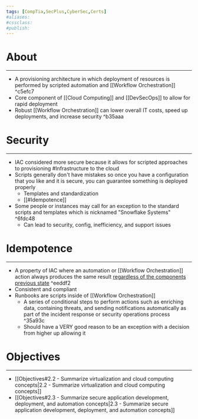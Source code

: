 ```yaml
---
tags: [CompTia,SecPlus,CyberSec,Certs]
#aliases:
#cssclass:
#publish:
---
```


# About
---
- A provisioning architecture in which deployment of resources is performed by scripted automation and [[Workflow Orchestration]] ^c5efc7
- Core component of [[Cloud Computing]] and [[DevSecOps]] to allow for rapid deployment
- Robust [[Workflow Orchestration]] can lower overall IT costs, speed up deployments, and increase security ^b35aaa

# Security
---
- IAC considered more secure because it allows for scripted approaches to provisioning #Infrastructure to the cloud
- Scripts generally don't have mistakes so once you have a configuration that you like and it is secure, you can guarantee something is deployed properly
	- Templates and standardization
	- [[#Idempotence]]
- Some people or instances may call for an exception to the standard scripts and templates which is nicknamed "Snowflake Systems" ^6fdc48
	- Can lead to security, config, inefficiency, and support issues

# Idempotence
---
- A property of IAC where an automation or [[Workflow Orchestration]] action always produces the same result <u>regardless of the components previous state</u> ^eeddf2
- Consistent and compliant
- Runbooks are scripts inside of [[Workflow Orchestration]]
	- A series of conditional steps to perform actions such as enriching data, containing threats, and sending notifications automatically as part of the incident response or security operations process ^35a93c
	- Should have a VERY good reason to be an exception with a decision from higher up allowing it

# Objectives
---
- [[Objectives#2.2 - Summarize virtualization and cloud computing concepts|2.2 - Summarize virtualization and cloud computing concepts]]
- [[Objectives#2.3 - Summarize secure application development, deployment, and automation concepts|2.3 - Summarize secure application development, deployment, and automation concepts]]